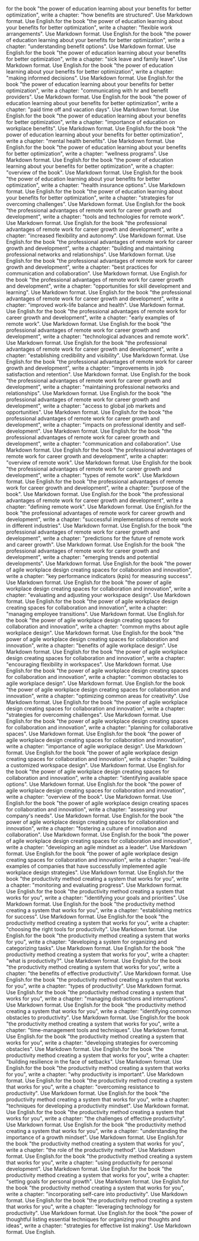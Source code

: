 for the book "the power of education learning about your benefits for better optimization", write a chapter: "how benefits are structured". Use Markdown format. Use English.for the book "the power of education learning about your benefits for better optimization", write a chapter: "flexible work arrangements". Use Markdown format. Use English.for the book "the power of education learning about your benefits for better optimization", write a chapter: "understanding benefit options". Use Markdown format. Use English.for the book "the power of education learning about your benefits for better optimization", write a chapter: "sick leave and family leave". Use Markdown format. Use English.for the book "the power of education learning about your benefits for better optimization", write a chapter: "making informed decisions". Use Markdown format. Use English.for the book "the power of education learning about your benefits for better optimization", write a chapter: "communicating with hr and benefit providers". Use Markdown format. Use English.for the book "the power of education learning about your benefits for better optimization", write a chapter: "paid time off and vacation days". Use Markdown format. Use English.for the book "the power of education learning about your benefits for better optimization", write a chapter: "importance of education on workplace benefits". Use Markdown format. Use English.for the book "the power of education learning about your benefits for better optimization", write a chapter: "mental health benefits". Use Markdown format. Use English.for the book "the power of education learning about your benefits for better optimization", write a chapter: "wellness programs". Use Markdown format. Use English.for the book "the power of education learning about your benefits for better optimization", write a chapter: "overview of the book". Use Markdown format. Use English.for the book "the power of education learning about your benefits for better optimization", write a chapter: "health insurance options". Use Markdown format. Use English.for the book "the power of education learning about your benefits for better optimization", write a chapter: "strategies for overcoming challenges". Use Markdown format. Use English.for the book "the professional advantages of remote work for career growth and development", write a chapter: "tools and technologies for remote work". Use Markdown format. Use English.for the book "the professional advantages of remote work for career growth and development", write a chapter: "increased flexibility and autonomy". Use Markdown format. Use English.for the book "the professional advantages of remote work for career growth and development", write a chapter: "building and maintaining professional networks and relationships". Use Markdown format. Use English.for the book "the professional advantages of remote work for career growth and development", write a chapter: "best practices for communication and collaboration". Use Markdown format. Use English.for the book "the professional advantages of remote work for career growth and development", write a chapter: "opportunities for skill development and learning". Use Markdown format. Use English.for the book "the professional advantages of remote work for career growth and development", write a chapter: "improved work-life balance and health". Use Markdown format. Use English.for the book "the professional advantages of remote work for career growth and development", write a chapter: "early examples of remote work". Use Markdown format. Use English.for the book "the professional advantages of remote work for career growth and development", write a chapter: "technological advances and remote work". Use Markdown format. Use English.for the book "the professional advantages of remote work for career growth and development", write a chapter: "establishing credibility and visibility". Use Markdown format. Use English.for the book "the professional advantages of remote work for career growth and development", write a chapter: "improvements in job satisfaction and retention". Use Markdown format. Use English.for the book "the professional advantages of remote work for career growth and development", write a chapter: "maintaining professional networks and relationships". Use Markdown format. Use English.for the book "the professional advantages of remote work for career growth and development", write a chapter: "access to global job markets and opportunities". Use Markdown format. Use English.for the book "the professional advantages of remote work for career growth and development", write a chapter: "impacts on professional identity and self-development". Use Markdown format. Use English.for the book "the professional advantages of remote work for career growth and development", write a chapter: "communication and collaboration". Use Markdown format. Use English.for the book "the professional advantages of remote work for career growth and development", write a chapter: "overview of remote work". Use Markdown format. Use English.for the book "the professional advantages of remote work for career growth and development", write a chapter: "types of remote work". Use Markdown format. Use English.for the book "the professional advantages of remote work for career growth and development", write a chapter: "purpose of the book". Use Markdown format. Use English.for the book "the professional advantages of remote work for career growth and development", write a chapter: "defining remote work". Use Markdown format. Use English.for the book "the professional advantages of remote work for career growth and development", write a chapter: "successful implementations of remote work in different industries". Use Markdown format. Use English.for the book "the professional advantages of remote work for career growth and development", write a chapter: "predictions for the future of remote work and career growth". Use Markdown format. Use English.for the book "the professional advantages of remote work for career growth and development", write a chapter: "emerging trends and potential developments". Use Markdown format. Use English.for the book "the power of agile workplace design creating spaces for collaboration and innovation", write a chapter: "key performance indicators (kpis) for measuring success". Use Markdown format. Use English.for the book "the power of agile workplace design creating spaces for collaboration and innovation", write a chapter: "evaluating and adjusting your workspace design". Use Markdown format. Use English.for the book "the power of agile workplace design creating spaces for collaboration and innovation", write a chapter: "managing employee transitions". Use Markdown format. Use English.for the book "the power of agile workplace design creating spaces for collaboration and innovation", write a chapter: "common myths about agile workplace design". Use Markdown format. Use English.for the book "the power of agile workplace design creating spaces for collaboration and innovation", write a chapter: "benefits of agile workplace design". Use Markdown format. Use English.for the book "the power of agile workplace design creating spaces for collaboration and innovation", write a chapter: "encouraging flexibility in workspaces". Use Markdown format. Use English.for the book "the power of agile workplace design creating spaces for collaboration and innovation", write a chapter: "common obstacles to agile workplace design". Use Markdown format. Use English.for the book "the power of agile workplace design creating spaces for collaboration and innovation", write a chapter: "optimizing common areas for creativity". Use Markdown format. Use English.for the book "the power of agile workplace design creating spaces for collaboration and innovation", write a chapter: "strategies for overcoming challenges". Use Markdown format. Use English.for the book "the power of agile workplace design creating spaces for collaboration and innovation", write a chapter: "planning for collaborative spaces". Use Markdown format. Use English.for the book "the power of agile workplace design creating spaces for collaboration and innovation", write a chapter: "importance of agile workplace design". Use Markdown format. Use English.for the book "the power of agile workplace design creating spaces for collaboration and innovation", write a chapter: "building a customized workspace design". Use Markdown format. Use English.for the book "the power of agile workplace design creating spaces for collaboration and innovation", write a chapter: "identifying available space options". Use Markdown format. Use English.for the book "the power of agile workplace design creating spaces for collaboration and innovation", write a chapter: "overview of the book". Use Markdown format. Use English.for the book "the power of agile workplace design creating spaces for collaboration and innovation", write a chapter: "assessing your company's needs". Use Markdown format. Use English.for the book "the power of agile workplace design creating spaces for collaboration and innovation", write a chapter: "fostering a culture of innovation and collaboration". Use Markdown format. Use English.for the book "the power of agile workplace design creating spaces for collaboration and innovation", write a chapter: "developing an agile mindset as a leader". Use Markdown format. Use English.for the book "the power of agile workplace design creating spaces for collaboration and innovation", write a chapter: "real-life examples of companies that have successfully implemented agile workplace design strategies". Use Markdown format. Use English.for the book "the productivity method creating a system that works for you", write a chapter: "monitoring and evaluating progress". Use Markdown format. Use English.for the book "the productivity method creating a system that works for you", write a chapter: "identifying your goals and priorities". Use Markdown format. Use English.for the book "the productivity method creating a system that works for you", write a chapter: "establishing metrics for success". Use Markdown format. Use English.for the book "the productivity method creating a system that works for you", write a chapter: "choosing the right tools for productivity". Use Markdown format. Use English.for the book "the productivity method creating a system that works for you", write a chapter: "developing a system for organizing and categorizing tasks". Use Markdown format. Use English.for the book "the productivity method creating a system that works for you", write a chapter: "what is productivity?". Use Markdown format. Use English.for the book "the productivity method creating a system that works for you", write a chapter: "the benefits of effective productivity". Use Markdown format. Use English.for the book "the productivity method creating a system that works for you", write a chapter: "types of productivity". Use Markdown format. Use English.for the book "the productivity method creating a system that works for you", write a chapter: "managing distractions and interruptions". Use Markdown format. Use English.for the book "the productivity method creating a system that works for you", write a chapter: "identifying common obstacles to productivity". Use Markdown format. Use English.for the book "the productivity method creating a system that works for you", write a chapter: "time-management tools and techniques". Use Markdown format. Use English.for the book "the productivity method creating a system that works for you", write a chapter: "developing strategies for overcoming obstacles". Use Markdown format. Use English.for the book "the productivity method creating a system that works for you", write a chapter: "building resilience in the face of setbacks". Use Markdown format. Use English.for the book "the productivity method creating a system that works for you", write a chapter: "why productivity is important". Use Markdown format. Use English.for the book "the productivity method creating a system that works for you", write a chapter: "overcoming resistance to productivity". Use Markdown format. Use English.for the book "the productivity method creating a system that works for you", write a chapter: "techniques for developing a productivity mindset". Use Markdown format. Use English.for the book "the productivity method creating a system that works for you", write a chapter: "the challenges of effective productivity". Use Markdown format. Use English.for the book "the productivity method creating a system that works for you", write a chapter: "understanding the importance of a growth mindset". Use Markdown format. Use English.for the book "the productivity method creating a system that works for you", write a chapter: "the role of the productivity method". Use Markdown format. Use English.for the book "the productivity method creating a system that works for you", write a chapter: "using productivity for personal development". Use Markdown format. Use English.for the book "the productivity method creating a system that works for you", write a chapter: "setting goals for personal growth". Use Markdown format. Use English.for the book "the productivity method creating a system that works for you", write a chapter: "incorporating self-care into productivity". Use Markdown format. Use English.for the book "the productivity method creating a system that works for you", write a chapter: "leveraging technology for productivity". Use Markdown format. Use English.for the book "the power of thoughtful listing essential techniques for organizing your thoughts and ideas", write a chapter: "strategies for effective list making". Use Markdown format. Use English.
